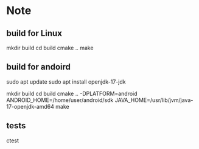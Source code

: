 # Note

## build for Linux
mkdir build
cd build
cmake ..
make

## build for andoird
sudo apt update
sudo apt install openjdk-17-jdk

mkdir build
cd build
cmake .. -DPLATFORM=android
ANDROID_HOME=/home/user/android/sdk JAVA_HOME=/usr/lib/jvm/java-17-openjdk-amd64 make

## tests
ctest
